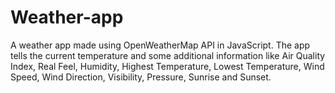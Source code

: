# Weather-app
A weather app made using OpenWeatherMap API in JavaScript. The app tells the current temperature and some additional information like Air Quality Index, Real Feel, Humidity, Highest Temperature, Lowest Temperature, Wind Speed, Wind Direction, Visibility, Pressure, Sunrise and Sunset.
